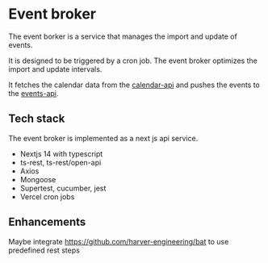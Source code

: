# Event broker

The event borker is a service that manages the import and update of events.

It is designed to be triggered by a cron job. The event broker optimizes the import and update intervals.

It fetches the calendar data from the [calendar-api](https://github.com/schafe-vorm-fenster/calendar-api) and pushes the events to the [events-api](https://github.com/schafe-vorm-fenster/events-api).

## Tech stack

The event broker is implemented as a next js api service.

- Nextjs 14 with typescript
- ts-rest, ts-rest/open-api
- Axios
- Mongoose
- Supertest, cucumber, jest
- Vercel cron jobs

## Enhancements

Maybe integrate <https://github.com/harver-engineering/bat> to use predefined rest steps
